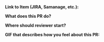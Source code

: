 **Link to Item (JIRA, Samanage, etc.):**

**What does this PR do?**

**Where should reviewer start?**

**GIF that describes how you feel about this PR:**

